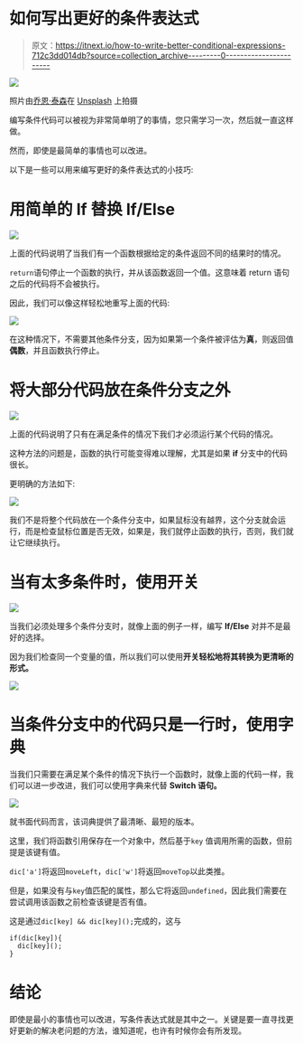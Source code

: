 # 如何写出更好的条件表达式

> 原文：<https://itnext.io/how-to-write-better-conditional-expressions-712c3dd014db?source=collection_archive---------0----------------------->

![](img/733d99fc40b7d977255df056a81f9e4c.png)

照片由[乔恩·泰森](https://unsplash.com/@jontyson?utm_source=unsplash&utm_medium=referral&utm_content=creditCopyText)在 [Unsplash](/s/photos/left-or-right?utm_source=unsplash&utm_medium=referral&utm_content=creditCopyText) 上拍摄

编写条件代码可以被视为非常简单明了的事情，您只需学习一次，然后就一直这样做。

然而，即使是最简单的事情也可以改进。

以下是一些可以用来编写更好的条件表达式的小技巧:

# 用简单的 If 替换 If/Else

![](img/e34d036706c3c9b4824d3679394d4ca0.png)

上面的代码说明了当我们有一个函数根据给定的条件返回不同的结果时的情况。

`return`语句停止一个函数的执行，并从该函数返回一个值。这意味着 return 语句之后的代码将不会被执行。

因此，我们可以像这样轻松地重写上面的代码:

![](img/f6aadc9fd2ffa0134e1366265925f16e.png)

在这种情况下，不需要其他条件分支，因为如果第一个条件被评估为**真**，则返回值**偶数**，并且函数执行停止。

# 将大部分代码放在条件分支之外

![](img/133996065d19d132eb1ded3445045cb4.png)

上面的代码说明了只有在满足条件的情况下我们才必须运行某个代码的情况。

这种方法的问题是，函数的执行可能变得难以理解，尤其是如果 **if** 分支中的代码很长。

更明确的方法如下:

![](img/e7c893848c110f11b03a0977538ae754.png)

我们不是将整个代码放在一个条件分支中，如果鼠标没有越界，这个分支就会运行，而是检查鼠标位置是否无效，如果是，我们就停止函数的执行，否则，我们就让它继续执行。

# 当有太多条件时，使用开关

![](img/6399066ff6da6f3bef135396ed383bb0.png)

当我们必须处理多个条件分支时，就像上面的例子一样，编写 **If/Else** 对并不是最好的选择。

因为我们检查同一个变量的值，所以我们可以使用**开关轻松地将其转换为更清晰的形式。**

![](img/37907f236210675d6774dfb5895b5c16.png)

# 当条件分支中的代码只是一行时，使用字典

当我们只需要在满足某个条件的情况下执行一个函数时，就像上面的代码一样，我们可以进一步改进，我们可以使用字典来代替 **Switch 语句。**

![](img/814916a172f5812840a458e05597abb3.png)

就书面代码而言，该词典提供了最清晰、最短的版本。

这里，我们将函数引用保存在一个对象中，然后基于`key` 值调用所需的函数，但前提是该键有值。

`dic['a']`将返回`moveLeft`，`dic['w']`将返回`moveTop`以此类推。

但是，如果没有与`key`值匹配的属性，那么它将返回`undefined`，因此我们需要在尝试调用该函数之前检查该键是否有值。

这是通过`dic[key] && dic[key]();`完成的，这与

```
if(dic[key]){
  dic[key]();
}
```

# 结论

即使是最小的事情也可以改进，写条件表达式就是其中之一。关键是要一直寻找更好更新的解决老问题的方法，谁知道呢，也许有时候你会有所发现。